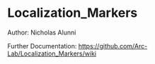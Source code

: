 Localization_Markers
====================

Author: Nicholas Alunni

Further Documentation: https://github.com/Arc-Lab/Localization_Markers/wiki
